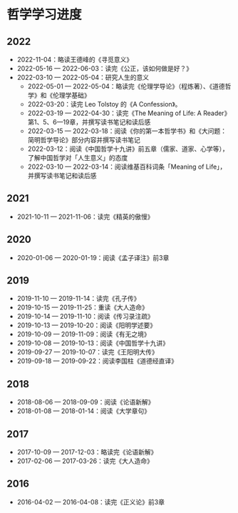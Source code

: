 # 哲学学习进度

## 2022

- 2022-11-04：略读王德峰的《寻觅意义》
- 2022-05-16 — 2022-06-03：读完《公正，该如何做是好？》
- 2022-03-10 — 2022-05-04：研究人生的意义
  - 2022-05-01 — 2022-05-04：略读完《伦理学导论》（程炼著）、《道德哲学》和《伦理学基础》
  - 2022-03-20：读完 Leo Tolstoy 的《A Confession》。
  - 2022-03-19 — 2022-04-30：读完《The Meaning of Life: A Reader》第1、5、6—19章，并撰写读书笔记和读后感
  - 2022-03-15 — 2022-03-18：阅读《你的第一本哲学书》和《大问题：简明哲学导论》部分内容并撰写读书笔记
  - 2022-03-12：阅读《中国哲学十九讲》前五章（儒家、道家、心学等），了解中国哲学对「人生意义」的态度
  - 2022-03-10 — 2022-03-14：阅读维基百科词条「Meaning of Life」，并撰写读书笔记和读后感

## 2021

- 2021-10-11 — 2021-11-06：读完《精英的傲慢》

## 2020

- 2020-01-06 — 2020-01-19：阅读《孟子译注》前3章

## 2019

- 2019-11-10 — 2019-11-14：读完《孔子传》
- 2019-10-15 — 2019-11-25：重读《大人造命》
- 2019-10-14 — 2019-11-10：阅读《传习录注疏》
- 2019-10-13 — 2019-10-20：阅读《阳明学述要》
- 2019-10-09 — 2019-11-09：阅读《有无之境》
- 2019-10-08 — 2019-10-13：阅读《中国哲学十九讲》
- 2019-09-27 — 2019-10-07：读完《王阳明大传》
- 2019-09-18 — 2019-09-22：阅读李国柱《道德经直译》

## 2018

- 2018-08-06 — 2018-09-09：阅读《论语新解》
- 2018-01-08 — 2018-01-14：阅读《大学章句》

## 2017

- 2017-10-09 — 2017-12-03：略读完《论语新解》
- 2017-02-06 — 2017-03-26：读完《大人造命》

## 2016

- 2016-04-02 — 2016-04-08：读完《正义论》前3章
